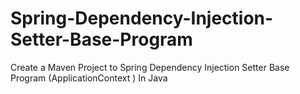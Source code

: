 # Spring-Dependency-Injection-Setter-Base-Program
Create a Maven Project to Spring Dependency Injection Setter Base Program (ApplicationContext ) In Java

